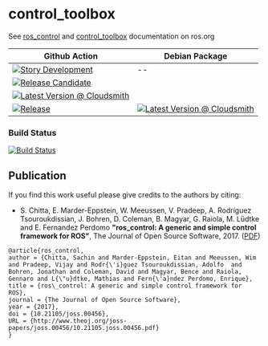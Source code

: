 control_toolbox
===========

See [ros_control](http://wiki.ros.org/ros_control) and [control_toolbox](http://wiki.ros.org/control_toolbox) documentation on ros.org

| Github Action  | Debian Package |
| ------------- | ------------- |
| [![Story Development](https://github.com/AutoModality/control_toolbox/workflows/Story%20Development/badge.svg)](https://github.com/AutoModality/latency_testing/actions?query=workflow%3A%22Story+Development%22) | --  |
| [![Release Candidate](https://github.com/AutoModality/control_toolbox/workflows/Release%20Candidate/badge.svg)](https://github.com/AutoModality/latency_testing/actions?query=workflow%3A%22Release+Candidate%22)  | 
[![Latest Version @ Cloudsmith](https://api-prd.cloudsmith.io/badges/version/automodality/dev/deb/ros-kinetic-am-control-toolbox/latest/d=ubuntu%252Fxenial;t=1/?render=true&badge_token=gAAAAABeMkiT4bZtQgd-KnhEoKd9FFOJsT3cr5LfCvShdUtcZ-IzsJFvKTbqQUuiNEYUHSLtGTc07jHQENZ4qN8d-AYiti-nrdZDCecRhZRGkNzs7ke7kc8%3D)](https://cloudsmith.io/~automodality/repos/dev/packages/detail/deb/ros-kinetic-am-control-toolbox/latest/d=ubuntu%252Fxenial;t=1/) |
| [![Release](https://github.com/AutoModality/control_toolbox/workflows/Release/badge.svg)](https://github.com/AutoModality/control_toolbox/actions?query=workflow%3A%22Release)  | [![Latest Version @ Cloudsmith](https://api-prd.cloudsmith.io/badges/version/automodality/dev/deb/ros-kinetic-control-toolbox/latest/d=ubuntu%252Fxenial;t=1/?render=true&badge_token=gAAAAABeMLuZXS-ANd9V9_kXlrYqGfjPwyALOKjR1wi4-IQ0lfRFJUvThY2HRBLcvslf9T4KneowgWIPwHLM71W39A4Gb3SCs4Udp07HTdIE_GxNaw_EGmo%3D)](https://cloudsmith.io/~automodality/repos/dev/packages/detail/deb/ros-kinetic-control-toolbox/latest/d=ubuntu%252Fxenial;t=1/) |

### Build Status

[![Build Status](https://travis-ci.org/ros-controls/control_toolbox.png?branch=kinetic-devel)](https://travis-ci.org/ros-controls/control_toolbox)

## Publication

If you find this work useful please give credits to the authors by citing:

* S. Chitta, E. Marder-Eppstein, W. Meeussen, V. Pradeep, A. Rodríguez Tsouroukdissian, J. Bohren, D. Coleman, B. Magyar, G. Raiola, M. Lüdtke and E. Fernandez Perdomo
**"ros_control: A generic and simple control framework for ROS"**,
The Journal of Open Source Software, 2017. ([PDF](http://www.theoj.org/joss-papers/joss.00456/10.21105.joss.00456.pdf))

```
@article{ros_control,
author = {Chitta, Sachin and Marder-Eppstein, Eitan and Meeussen, Wim and Pradeep, Vijay and Rodr{\'i}guez Tsouroukdissian, Adolfo  and Bohren, Jonathan and Coleman, David and Magyar, Bence and Raiola, Gennaro and L{\"u}dtke, Mathias and Fern{\'a}ndez Perdomo, Enrique},
title = {ros\_control: A generic and simple control framework for ROS},
journal = {The Journal of Open Source Software},
year = {2017},
doi = {10.21105/joss.00456},
URL = {http://www.theoj.org/joss-papers/joss.00456/10.21105.joss.00456.pdf}
}
```

